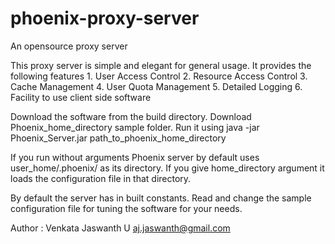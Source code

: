 # phoenix-proxy-server
An opensource proxy server

This proxy server is simple and elegant for general usage. It provides the following features
	1. User Access Control
	2. Resource Access Control
	3. Cache Management
	4. User Quota Management
	5. Detailed Logging
	6. Facility to use client side software
	
Download the software from the build directory.
Download Phoenix_home_directory sample folder.
Run it using java -jar Phoenix_Server.jar path_to_phoenix_home_directory

If you run without arguments Phoenix server by default uses user_home/.phoenix/ as its directory. If you give home_directory argument it loads the configuration file in that directory.

By default the server has in built constants. Read and change the sample configuration file for tuning the software for your needs.

Author : Venkata Jaswanth U <aj.jaswanth@gmail.com>
